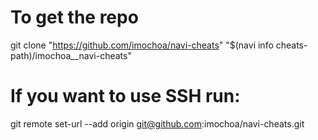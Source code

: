 # To get the repo
git clone "https://github.com/imochoa/navi-cheats" "$(navi info cheats-path)/imochoa__navi-cheats"


# If you want to use SSH run:
git remote set-url --add origin  git@github.com:imochoa/navi-cheats.git


